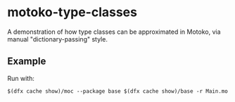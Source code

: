 # motoko-type-classes

A demonstration of how type classes can be approximated in Motoko, via manual "dictionary-passing" style.

## Example

Run with:

```
$(dfx cache show)/moc --package base $(dfx cache show)/base -r Main.mo
```
